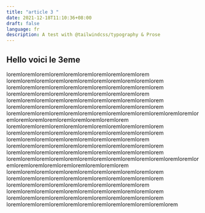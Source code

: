 ```yaml
---
title: "article 3 "
date: 2021-12-18T11:10:36+08:00
draft: false
language: fr
description: A test with @tailwindcss/typography & Prose
---
```

## Hello voici le 3eme


loremloremloremloremloremloremloremloremloremlorem
loremloremloremloremloremloremloremloremloremloremlorem
loremloremloremloremloremloremloremloremloremloremlorem
loremloremloremloremloremloremloremloremloremlorem
loremloremloremloremloremloremloremloremloremloremlorem
loremloremloremloremloremloremloremloremloremloremlorem
loremloremloremloremloremloremloremloremloremloremloremloremloremloremloremloremloremloremloremloremloremlorem
loremloremloremloremloremloremloremloremloremloremlorem
loremloremloremloremloremloremloremloremloremloremlorem
loremloremloremloremloremloremloremloremloremlorem
loremloremloremloremloremloremloremloremloremloremlorem
loremloremloremloremloremloremloremloremloremloremlorem
loremloremloremloremloremloremloremloremloremloremloremloremloremloremloremloremloremloremloremloremloremlorem
loremloremloremloremloremloremloremloremloremloremlorem
loremloremloremloremloremloremloremloremloremloremlorem
loremloremloremloremloremloremloremloremloremlorem
loremloremloremloremloremloremloremloremloremloremlorem
loremloremloremloremloremloremloremloremloremloremlorem
loremloremloremloremloremloremloremloremloremloremloremlorem